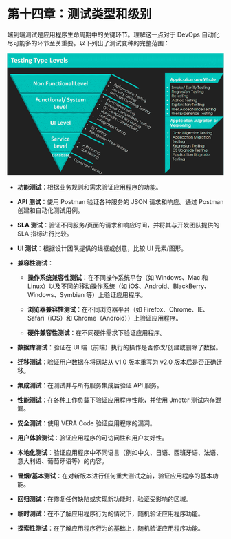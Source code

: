 # 第十四章：测试类型和级别

端到端测试是应用程序生命周期中的关键环节。理解这一点对于 DevOps 自动化尽可能多的环节至关重要。以下列出了测试变种的完整范围：

![](img/abbb1cac-a357-4893-aee6-d50207f8ddf4.png)

+   **功能测试**：根据业务规则和需求验证应用程序的功能。

+   **API 测试**：使用 Postman 验证各种服务的 JSON 请求和响应。通过 Postman 创建和自动化测试用例。

+   **SLA 测试**：验证不同服务/页面的请求和响应时间，并将其与开发团队提供的 SLA 指标进行比较。

+   **UI 测试**：根据设计团队提供的线框或创意，比较 UI 元素/图形。

+   **兼容性测试**：

    +   **操作系统兼容性测试**：在不同操作系统平台（如 Windows、Mac 和 Linux）以及不同的移动操作系统（如 iOS、Android、BlackBerry、Windows、Symbian 等）上验证应用程序。

    +   **浏览器兼容性测试**：在不同浏览器平台（如 Firefox、Chrome、IE、Safari（iOS）和 Chrome（Android））上验证应用程序。

    +   **硬件兼容性测试**：在不同硬件需求下验证应用程序。

+   **数据库测试**：验证在 UI 端（前端）执行的操作是否修改/创建或删除了数据。

+   **迁移测试**：验证用户数据在将网站从 v1.0 版本重写为 v2.0 版本后是否正确迁移。

+   **集成测试**：在测试并与所有服务集成后验证 API 服务。

+   **性能测试**：在各种工作负载下验证应用程序性能，并使用 Jmeter 测试内存泄漏。

+   **安全测试**：使用 VERA Code 验证应用程序的漏洞。

+   **用户体验测试**：验证应用程序的可访问性和用户友好性。

+   **本地化测试**：验证应用程序中不同语言（例如中文、日语、西班牙语、法语、意大利语、葡萄牙语等）的内容。

+   **冒烟/基本测试**：在对新版本进行任何重大测试之前，验证应用程序的基本功能。

+   **回归测试**：在修复任何缺陷或实现新功能时，验证受影响的区域。

+   **临时测试**：在不了解应用程序行为的情况下，随机验证应用程序功能。

+   **探索性测试**：在了解应用程序行为的基础上，随机验证应用程序功能。
